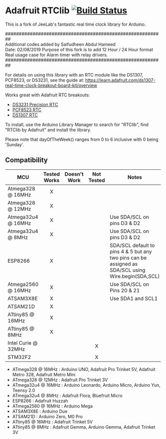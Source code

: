 # Adafruit RTClib [![Build Status](https://travis-ci.com/adafruit/RTClib.svg?branch=master)](https://travis-ci.com/adafruit/RTClib)

This is a fork of JeeLab's fantastic real time clock library for Arduino.

##########################################################<br />
Additional codes added by Saifudheen Abdul Hameed<br />
Date: 02/08/2019
Purpose of this fork is to add 12 Hour / 24 Hour format<br />
Real usage case for Alarm timer with relay drivers.<br />
##########################################################

For details on using this library with an RTC module like the DS1307, PCF8523, or DS3231, see the guide at: https://learn.adafruit.com/ds1307-real-time-clock-breakout-board-kit/overview

Works great with Adafruit RTC breakouts:

- [DS3231 Precision RTC](https://www.adafruit.com/product/3013)
- [PCF8523 RTC](https://www.adafruit.com/product/3295)
- [DS1307 RTC](https://www.adafruit.com/product/3296)

To install, use the Arduino Library Manager to search for "RTClib", find "RTClib by Adafruit" and install the library.

Please note that dayOfTheWeek() ranges from 0 to 6 inclusive with 0 being 'Sunday'.

<!-- START COMPATIBILITY TABLE -->

## Compatibility

MCU                | Tested Works | Doesn't Work | Not Tested  | Notes
------------------ | :----------: | :----------: | :---------: | -----
Atmega328 @ 16MHz  |      X       |             |            |
Atmega328 @ 12MHz  |      X       |             |            |
Atmega32u4 @ 16MHz |      X       |             |            | Use SDA/SCL on pins D3 &amp; D2
Atmega32u4 @ 8MHz  |      X       |             |            | Use SDA/SCL on pins D3 &amp; D2
ESP8266            |      X       |             |            | SDA/SCL default to pins 4 &amp; 5 but any two pins can be assigned as SDA/SCL using Wire.begin(SDA,SCL)
Atmega2560 @ 16MHz |      X       |             |            | Use SDA/SCL on Pins 20 &amp; 21
ATSAM3X8E          |      X       |             |            | Use SDA1 and SCL1
ATSAM21D           |      X       |             |            |
ATtiny85 @ 16MHz   |      X       |             |            |
ATtiny85 @ 8MHz    |      X       |             |            |
Intel Curie @ 32MHz |             |             |     X       |
STM32F2            |             |             |     X       |

  * ATmega328 @ 16MHz : Arduino UNO, Adafruit Pro Trinket 5V, Adafruit Metro 328, Adafruit Metro Mini
  * ATmega328 @ 12MHz : Adafruit Pro Trinket 3V
  * ATmega32u4 @ 16MHz : Arduino Leonardo, Arduino Micro, Arduino Yun, Teensy 2.0
  * ATmega32u4 @ 8MHz : Adafruit Flora, Bluefruit Micro
  * ESP8266 : Adafruit Huzzah
  * ATmega2560 @ 16MHz : Arduino Mega
  * ATSAM3X8E : Arduino Due
  * ATSAM21D : Arduino Zero, M0 Pro
  * ATtiny85 @ 16MHz : Adafruit Trinket 5V
  * ATtiny85 @ 8MHz : Adafruit Gemma, Arduino Gemma, Adafruit Trinket 3V

<!-- END COMPATIBILITY TABLE -->
